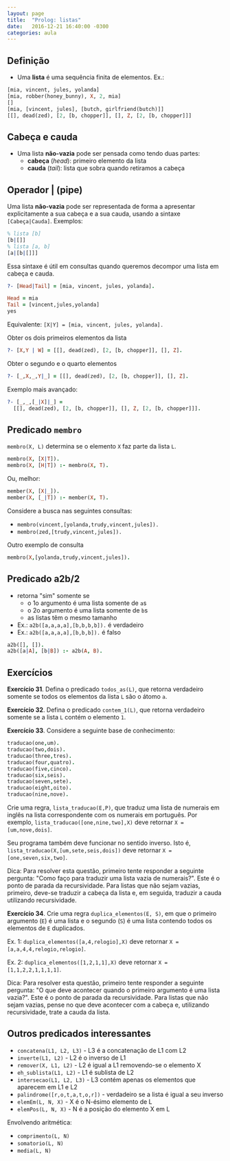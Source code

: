 ```yaml
---
layout: page
title:  "Prolog: listas"
date:   2016-12-21 16:40:00 -0300
categories: aula
---
```


## Definição

- Uma **lista** é uma sequência finita de elementos. Ex.:

```prolog
[mia, vincent, jules, yolanda]
[mia, robber(honey_bunny), X, 2, mia]
[]
[mia, [vincent, jules], [butch, girlfriend(butch)]]
[[], dead(zed), [2, [b, chopper]], [], Z, [2, [b, chopper]]]
```

## Cabeça e cauda

- Uma lista **não-vazia** pode ser pensada como tendo duas partes:
    + **cabeça** (*head*): primeiro elemento da lista
    + **cauda** (*tail*): lista que sobra quando retiramos a cabeça

## Operador | (pipe)

Uma lista **não-vazia** pode ser representada de forma a apresentar explicitamente a sua cabeça e a sua cauda, usando a sintaxe `[Cabeça|Cauda]`. Exemplos:

```prolog
% lista [b]
[b|[]]
% lista [a, b]
[a|[b|[]]]
```

Essa sintaxe é útil em consultas quando queremos decompor uma lista em cabeça e cauda.

```prolog
?- [Head|Tail] = [mia, vincent, jules, yolanda].

Head = mia
Tail = [vincent,jules,yolanda]
yes
```

Equivalente: `[X|Y] = [mia, vincent, jules, yolanda].`

Obter os dois primeiros elementos da lista

```prolog
?- [X,Y | W] = [[], dead(zed), [2, [b, chopper]], [], Z].
```

Obter o segundo e o quarto elementos

```prolog
?- [_,X,_,Y|_] = [[], dead(zed), [2, [b, chopper]], [], Z].
```

Exemplo mais avançado:

```prolog
?- [_,_,[_|X]|_] =
  [[], dead(zed), [2, [b, chopper]], [], Z, [2, [b, chopper]]].
```

## Predicado `membro`

`membro(X, L)` determina se o elemento `X` faz parte da lista `L`.

```prolog
membro(X, [X|T]).
membro(X, [H|T]) :- membro(X, T).
```

Ou, melhor:

```prolog
member(X, [X|_]).
member(X, [_|T]) :- member(X, T).
```

Considere a busca nas seguintes consultas:

- `membro(vincent,[yolanda,trudy,vincent,jules]).`
- `membro(zed,[trudy,vincent,jules]).`

Outro exemplo de consulta

```prolog
membro(X,[yolanda,trudy,vincent,jules]).
```

## Predicado a2b/2

- retorna "sim" somente se
    + o 1o argumento é uma lista somente de `a`s
    + o 2o argumento é uma lista somente de `b`s
    + as listas têm o mesmo tamanho
- Ex.: `a2b([a,a,a,a],[b,b,b,b]).` é verdadeiro
- Ex.: `a2b([a,a,a,a],[b,b,b]).` é falso

```prolog
a2b([], []).
a2b([a|A], [b|B]) :- a2b(A, B).
```

## Exercícios

**Exercício 31**. Defina o predicado `todos_as(L)`, que retorna verdadeiro somente se todos os elementos da lista `L` são o átomo `a`.

**Exercício 32**. Defina o predicado `contem_1(L)`, que retorna verdadeiro somente se a lista `L` contém o elemento `1`.

**Exercício 33**. Considere a seguinte base de conhecimento:

```prolog
traducao(one,um).
traducao(two,dois).
traducao(three,tres).
traducao(four,quatro).
traducao(five,cinco).
traducao(six,seis).
traducao(seven,sete).
traducao(eight,oito).
traducao(nine,nove).
```

Crie uma regra, `lista_traducao(E,P)`, que traduz uma lista de numerais em inglês na lista correspondente com os numerais em português. Por exemplo, `lista_traducao([one,nine,two],X)` deve retornar `X = [um,nove,dois]`.

Seu programa também deve funcionar no sentido inverso. Isto é, `lista_traducao(X,[um,sete,seis,dois])` deve retornar `X = [one,seven,six,two]`.

Dica: Para resolver esta questão, primeiro tente responder a seguinte pergunta: "Como faço para traduzir uma lista vazia de numerais?". Este é o ponto de parada da recursividade. Para listas que não sejam vazias, primeiro, deve-se traduzir a cabeça da lista e, em seguida, traduzir a cauda utilizando recursividade.

**Exercício 34**. Crie uma regra `duplica_elementos(E, S)`, em que o primeiro argumento (`E`) é uma lista e o segundo (`S`) é uma lista contendo todos os elementos de `E` duplicados.

Ex. 1: `duplica_elementos([a,4,relogio],X)` deve retornar `X = [a,a,4,4,relogio,relogio]`.

Ex. 2: `duplica_elementos([1,2,1,1],X)` deve retornar `X = [1,1,2,2,1,1,1,1]`.

Dica: Para resolver esta questão, primeiro tente responder a seguinte pergunta: "O que deve acontecer quando o primeiro argumento é uma lista vazia?". Este é o ponto de parada da recursividade. Para listas que não sejam vazias, pense no que deve acontecer com a cabeça e, utilizando recursividade, trate a cauda da lista.

## Outros predicados interessantes

- `concatena(L1, L2, L3)` - L3 é a concatenação de L1 com L2
- `inverte(L1, L2)` - L2 é o inverso de L1
- `remover(X, L1, L2)` - L2 é igual a L1 removendo-se o elemento X
- `eh_sublista(L1, L2)` - L1 é sublista de L2
- `intersecao(L1, L2, L3)` - L3 contém apenas os elementos que aparecem em L1 e L2
- `palindrome([r,o,t,a,t,o,r])` - verdadeiro se a lista é igual a seu inverso
- `elemEm(L, N, X)` - X é o N-ésimo elemento de L
- `elemPos(L, N, X)` - N é a posição do elemento X em L

Envolvendo aritmética:

- `comprimento(L, N)`
- `somatorio(L, N)`
- `media(L, N)`





<!-- - `permutar(L, P)` - -->
